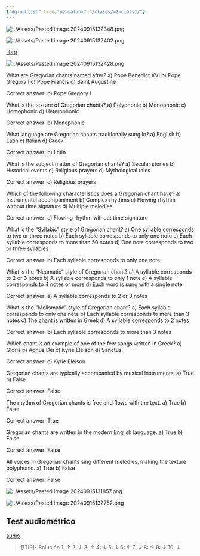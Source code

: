```yaml
---
{"dg-publish":true,"permalink":"/clases/w2-class1/"}
---
```



<div class="slide">

![../Assets/Pasted image 20240915132348.png](/img/user/Assets/Pasted%20image%2020240915132348.png)

</div>
<div class="slide">

![../Assets/Pasted image 20240915132402.png](/img/user/Assets/Pasted%20image%2020240915132402.png)

</div>
<div class="slide">

[libro](https://aulamhe.com/mod/scorm/player.php?a=4729&currentorg=3ipunt&scoid=37806)

![../Assets/Pasted image 20240915132428.png](/img/user/Assets/Pasted%20image%2020240915132428.png)

</div>
<div class="slide">

What are Gregorian chants named after?
a) Pope Benedict XVI
b) Pope Gregory I
c) Pope Francis
d) Saint Augustine

</div>
<div class="slide">
Correct answer: b) Pope Gregory I
</div>

<div class="slide">

What is the texture of Gregorian chants?
a) Polyphonic
b) Monophonic
c) Homophonic
d) Heterophonic

</div>
<div class="slide">

Correct answer: b) Monophonic

</div>

<div class="slide">

What language are Gregorian chants traditionally sung in?
a) English
b) Latin
c) Italian
d) Greek

</div>
<div class="slide">
Correct answer: b) Latin
</div>

<div class="slide">

What is the subject matter of Gregorian chants?
a) Secular stories
b) Historical events
c) Religious prayers
d) Mythological tales

</div>
<div class="slide">
Correct answer: c) Religious prayers
</div>

<div class="slide">

Which of the following characteristics does a Gregorian chant have?
a) Instrumental accompaniment
b) Complex rhythms
c) Flowing rhythm without time signature
d) Multiple melodies

</div>
<div class="slide">
Correct answer: c) Flowing rhythm without time signature
</div>
<div class="slide">

What is the "Syllabic" style of Gregorian chant?
a) One syllable corresponds to two or three notes
b) Each syllable corresponds to only one note
c) Each syllable corresponds to more than 50 notes
d) One note corresponds to two or three syllables

</div>
<div class="slide">
Correct answer: b) Each syllable corresponds to only one note
</div>

<div class="slide">

What is the "Neumatic" style of Gregorian chant?
a) A syllable corresponds to 2 or 3 notes
b) A syllable corresponds to only 1 note
c) A syllable corresponds to 4 notes or more
d) Each word is sung with a single note

</div>
<div class="slide">
Correct answer: a) A syllable corresponds to 2 or 3 notes
</div>

<div class="slide">

What is the "Melismatic" style of Gregorian chant?
a) Each syllable corresponds to only one note
b) Each syllable corresponds to more than 3 notes
c) The chant is written in Greek
d) A syllable corresponds to 2 notes

</div>
<div class="slide">
Correct answer: b) Each syllable corresponds to more than 3 notes
</div>

<div class="slide">

Which chant is an example of one of the few songs written in Greek?
a) Gloria
b) Agnus Dei
c) Kyrie Eleison
d) Sanctus

</div>
<div class="slide">
Correct answer: c) Kyrie Eleison
</div>

<div class="slide">

Gregorian chants are typically accompanied by musical instruments.
a) True
b) False

</div>
<div class="slide">
Correct answer: False
</div>

<div class="slide">

The rhythm of Gregorian chants is free and flows with the text.
a) True
b) False

</div>
<div class="slide">
Correct answer: True
</div>

<div class="slide">

Gregorian chants are written in the modern English language.
a) True
b) False

</div>
<div class="slide">
Correct answer: False
</div>

<div class="slide">

All voices in Gregorian chants sing different melodies, making the texture polyphonic.
a) True
b) False

</div>
<div class="slide">
Correct answer: False
</div>
<div class="slide">

![../Assets/Pasted image 20240915131857.png](/img/user/Assets/Pasted%20image%2020240915131857.png)

</div>
<div class="slide">

![../Assets/Pasted image 20240915132752.png](/img/user/Assets/Pasted%20image%2020240915132752.png)

</div>
<div class="slide">

## Test audiométrico

[audio](https://drive.google.com/file/d/15lJ0Z6P09c4PpAg6_FamqUnzCNrpInbP/view)

> [!TIP]- Solución
>  1: ↑    2: ↓    3: ↑    4: ↓    5: ↓    6: ↑    7: ↓    8: ↑    9: ↓    10: ↓  

</div>
